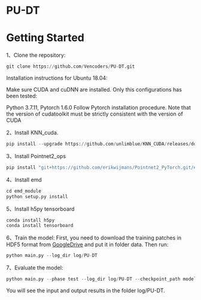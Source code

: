 # PU-DT

# Getting Started
1、Clone the repository:  
```python  
git clone https://github.com/Vencoders/PU-DT.git
```
Installation instructions for Ubuntu 18.04:

Make sure CUDA and cuDNN are installed. Only this configurations has been tested:

Python 3.7.11, Pytorch 1.6.0
Follow Pytorch installation procedure. Note that the version of cudatoolkit must be strictly consistent with the version of CUDA

2、Install KNN_cuda.
```python
pip install --upgrade https://github.com/unlimblue/KNN_CUDA/releases/download/0.2/KNN_CUDA-0.2-py3-none-any.whl
```
3、Install Pointnet2_ops
```python
pip install "git+https://github.com/erikwijmans/Pointnet2_PyTorch.git/#egg=pointnet2_ops&subdirectory=pointnet2_ops_lib"
```
4、Install emd
```python
cd emd_module
python setup.py install
```
5、Install h5py tensorboard
```python
conda install h5py
conda install tensorboard
```
6、Train the model: First, you need to download the training patches in HDF5 format from [GoogleDrive](https://drive.google.com/file/d/13ZFDffOod_neuF3sOM0YiqNbIJEeSKdZ/view) and put it in folder data. Then run:
```python
python main.py --log_dir log/PU-DT
```
7、Evaluate the model:
```python
python main.py --phase test --log_dir log/PU-DT --checkpoint_path model_best.pth.tar
```
You will see the input and output results in the folder log/PU-DT.
